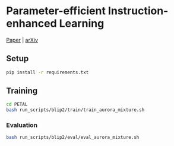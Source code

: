 # Parameter-efficient Instruction-enhanced Learning

[Paper](https://arxiv.org/abs/2312.12458) | [arXiv](https://arxiv.org/abs/2312.12458) 

## Setup
```bash
pip install -r requirements.txt 
```

## Training
```bash
cd PETAL
bash run_scripts/blip2/train/train_aurora_mixture.sh
```

### Evaluation
```bash
bash run_scripts/blip2/eval/eval_aurora_mixture.sh
```
